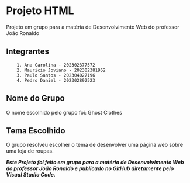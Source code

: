 # Projeto HTML 

Projeto em grupo para a matéria de Desenvolvimento Web do professor João Ronaldo 

## Integrantes
		1. Ana Carolina - 202302377572
		2. Mauricio Joviano - 202302381952
		3. Paulo Santos - 202304027196
		4. Pedro Daniel - 202302892523
		
## Nome do Grupo

O nome escolhido pelo grupo foi: Ghost Clothes

## Tema Escolhido

O grupo resolveu escolher o tema de desenvolver uma página web sobre uma loja de roupas.


__*Este Projeto foi feito em grupo para a matéria de Desenvolvimento Web do professor João Ronaldo e publicado no GitHub diretamente pelo Visual Studio Code.*__ 
